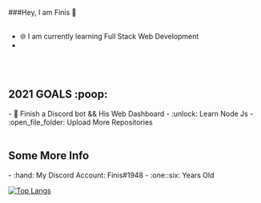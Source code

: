 ###Hey, I am Finis :wave:
<br />
<br />
- :globe_with_meridians: I am currently learning Full Stack Web Development
- 


<br>
<br />
<h2>2021 GOALS :poop:</h2>
- 🤖 Finish a Discord bot && His Web Dashboard
- :unlock: Learn Node Js
- :open_file_folder: Upload More Repositories
<br>
<br />
<h2>Some More Info</h2>
- :hand: My Discord Account: Finis#1948
- :one::six: Years Old

[![Top Langs](https://github-readme-stats.vercel.app/api/top-langs/?username=Finis666)](https://github.com/anuraghazra/github-readme-stats)
